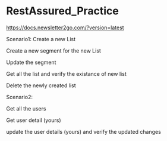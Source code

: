 # RestAssured_Practice

https://docs.newsletter2go.com/?version=latest

Scenario1:
Create a new List

Create a new segment for the new List

Update the segment 

Get all the list and verify the existance of new list

Delete the newly created list

Scenario2:

Get all the users 

Get user detail (yours)

update the user details (yours) and verify the updated changes
